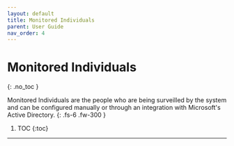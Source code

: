```yaml
---
layout: default
title: Monitored Individuals
parent: User Guide
nav_order: 4
---
```


# Monitored Individuals
{: .no_toc }


Monitored Individuals are the people who are being surveilled by the system and can be configured manually or through an integration with Microsoft's Active Directory.
{: .fs-6 .fw-300 }

1. TOC
{:toc}

---